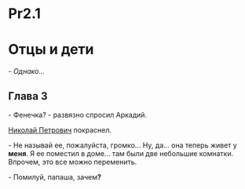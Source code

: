 # Pr2.1
<!DOCTYPE html>
<head>
      <title>Теги дл работы с текстом</title>
      <meta charset="utf-8"/>
</head>
<body>
      <h1>Отцы и дети</h1>
      <h><em> - Однако...</em></p>
      <h2>Глава 3</h2>
      <p> - Фенечка? - развязно спросил Аркадий.</p>
      <p><u>Николай Петрович</u> покраснел.</p>
      <p> - Не называй ее, пожалуйста, громко... Ну, да... она теперь живет у <strong>меня</strong>.
      Я ее поместил в доме...
      там были две небольшие комнатки.  Впрочем, это все можно переменить.</p>
      <p> - Помилуй, папаша, зачем<b>?<b></p>
      </body>
      </html>
